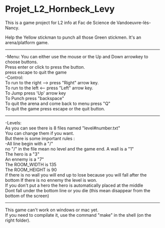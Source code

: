 # Projet_L2_Hornbeck_Levy  
This is a game project for L2 info at Fac de Science de Vandoeuvre-lès-Nancy.  

Help the Yellow stickman to punch all those Green stickmen. It's an arena/platform game.  
____________________________________________________________________________________
-Menu: You can either use the mouse or the Up and Down arrowkey to choose buttons.  
Press enter or click to press the button.  
press escape to quit the game  
-Control:  
To run to the right --> press "Right" arrow key.  
To run to the left <-- press "Left" arrow key.  
To Jump press 'Up' arrow key  
To Punch press "backspace"  
To quit the arena and come back to menu press "Q"    
To quit the game press escape or the quit button.  
_____________________________________________________________________________________________
-Levels:  
As you can see there is 8 files named "level#number.txt"  
You can change them if you want.  
But there is some important rules :  
-All line begin with a "/"  
no "/" in the file mean no level and the game end. A wall is a "1"  
The hero is a "3"  
An ennemy is a "7"  
The ROOM_WIDTH is 135  
The ROOM_HEIGHT is 90  
if there is no wall you will end up to lose because you will fall after the bottom If there is no ennemy the level is won.  
If you don't put a hero the hero is automatically placed at the middle  
Dont fall under the bottom line or you die (this mean disappear from the bottom of the screen)  
__________________________________________________________________________________________
This game can't work on windows or mac yet.  
If you need to compilate it, use the command "make" in the shell (on the right folder).  
